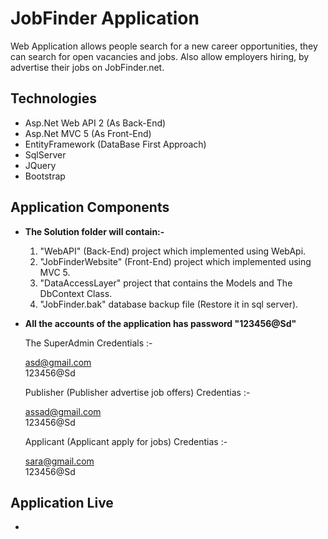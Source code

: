 # JobFinder Application
Web Application allows people search for a new career opportunities, they can search for open vacancies and jobs.
Also allow employers hiring, by advertise their jobs on JobFinder.net.

## Technologies

- Asp.Net Web API 2 (As Back-End)
- Asp.Net MVC 5 (As Front-End)
- EntityFramework (DataBase First Approach)
- SqlServer
- JQuery
- Bootstrap

## Application Components

- <b>The Solution folder will contain:-</b>
  1. "WebAPI" (Back-End) project which implemented using WebApi.
  2. "JobFinderWebsite" (Front-End) project which implemented using MVC 5.
  3. "DataAccessLayer" project that contains the Models and The DbContext Class.
  4. "JobFinder.bak" database backup file (Restore it in sql server).
  
- <b>All the accounts of the application has password "123456@Sd"</b><br>
  
  The SuperAdmin Credentials :-<br>

  asd@gmail.com<br>
  123456@Sd

  Publisher (Publisher advertise job offers) Credentias :-<br>

  assad@gmail.com<br>
  123456@Sd

  Applicant (Applicant apply for jobs) Credentias :-<br>

  sara@gmail.com<br>
  123456@Sd

## Application Live
- 

